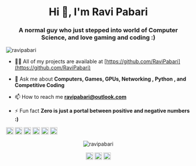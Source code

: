 <h1 align="center">Hi 👋, I'm Ravi Pabari</h1>
<h3 align="center">A normal guy who just stepped into world of Computer Science, and love gaming and coding :)</h3>

<p align="left"> <img src="https://komarev.com/ghpvc/?username=ravipabari" alt="ravipabari" /> </p>

- 👨‍💻 All of my projects are available at [https://github.com/RaviPabari](https://github.com/RaviPabari)

- 💬 Ask me about **Computers, Games, GPUs, Networking , Python , and Competitive Coding**

- 📫 How to reach me **ravipabari@outlook.com**

- ⚡ Fun fact **Zero is just a portal between positive and negative numbers :)**

<p align="left"><img src="https://devicons.github.io/devicon/devicon.git/icons/c/c-original.svg" alt="c" width="20" height="20"/> <img src="https://devicons.github.io/devicon/devicon.git/icons/cplusplus/cplusplus-original.svg" alt="cplusplus" width="20" height="20"/> <img src="https://devicons.github.io/devicon/devicon.git/icons/python/python-original-wordmark.svg" alt="python" width="20" height="20"/> <img src="https://devicons.github.io/devicon/devicon.git/icons/linux/linux-original.svg" alt="linux" width="20" height="20"/> <img src="https://cdn.jsdelivr.net/npm/simple-icons@3.1.0/icons/flutter.svg" alt="flutter" width="20" height="20"/> <img src="https://cdn.jsdelivr.net/npm/simple-icons@3.1.0/icons/dart.svg" alt="dart" width="20" height="20"/></p><p align="center"> <img src="https://github-readme-stats.vercel.app/api?username=ravipabari&show_icons=true" alt="ravipabari" /> </p>

<p align="center">
<a href="https://twitter.com/_ravi_pabari" target="blank"><img align="center" src="https://cdn.jsdelivr.net/npm/simple-icons@3.0.1/icons/twitter.svg" alt="_ravi_pabari" height="20" width="20" /></a>
<a href="https://linkedin.com/in/ravipabari" target="blank"><img align="center" src="https://cdn.jsdelivr.net/npm/simple-icons@3.0.1/icons/linkedin.svg" alt="ravipabari" height="20" width="20" /></a>
<a href="https://instagram.com/ravipabari" target="blank"><img align="center" src="https://cdn.jsdelivr.net/npm/simple-icons@3.0.1/icons/instagram.svg" alt="ravipabari" height="20" width="20" /></a>
</p>
